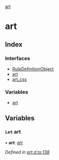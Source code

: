 [art](README.md)

# art

## Index

### Interfaces

* [RuleDefinitionObject](interfaces/ruledefinitionobject.md)
* [art](interfaces/art.md)
* [art_css](interfaces/art_css.md)

### Variables

* [art](README.md#let-art)

## Variables

### `Let` art

• **art**: *[art](interfaces/art.md)*

*Defined in [art.d.ts:138](https://github.com/fasttime/art/blob/0.9.2/art.d.ts#L138)*
